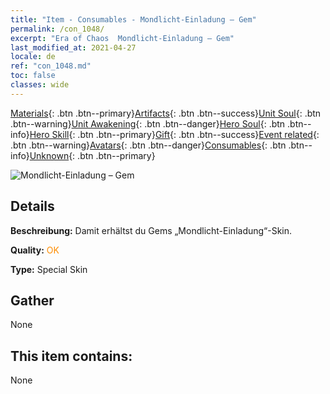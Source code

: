 ```yaml
---
title: "Item - Consumables - Mondlicht-Einladung – Gem"
permalink: /con_1048/
excerpt: "Era of Chaos  Mondlicht-Einladung – Gem"
last_modified_at: 2021-04-27
locale: de
ref: "con_1048.md"
toc: false
classes: wide
---
```

 [Materials](/ItemsDE/){: .btn .btn--primary}[Artifacts](/ItemsDE/Artifacts/){: .btn .btn--success}[Unit Soul](/ItemsDE/UnitSoul/){: .btn .btn--warning}[Unit Awakening](/ItemsDE/UnitAwakening/){: .btn .btn--danger}[Hero Soul](/ItemsDE/HeroSoul/){: .btn .btn--info}[Hero Skill](/ItemsDE/HeroSkill/){: .btn .btn--primary}[Gift](/ItemsDE/Gift/){: .btn .btn--success}[Event related](/ItemsDE/Events/){: .btn .btn--warning}[Avatars](/ItemsDE/Avatars/){: .btn .btn--danger}[Consumables](/ItemsDE/Consumables/){: .btn .btn--info}[Unknown](/ItemsDE/Unknown/){: .btn .btn--primary}

 ![Mondlicht-Einladung – Gem](/images/h/h_Gem7.jpg)

## Details
 **Beschreibung:** Damit erhältst du Gems „Mondlicht-Einladung“-Skin.

 **Quality:** <span style="color: #FF8C00">OK</span>

 **Type:** Special Skin

## Gather

  None

## This item contains:

  None

